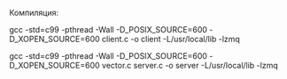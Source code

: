 Компиляция: 

gcc -std=c99 -pthread -Wall -D_POSIX_SOURCE=600 -D_XOPEN_SOURCE=600 client.c -o client -L/usr/local/lib -lzmq

gcc -std=c99 -pthread -Wall -D_POSIX_SOURCE=600 -D_XOPEN_SOURCE=600 vector.c server.c -o server -L/usr/local/lib -lzmq
